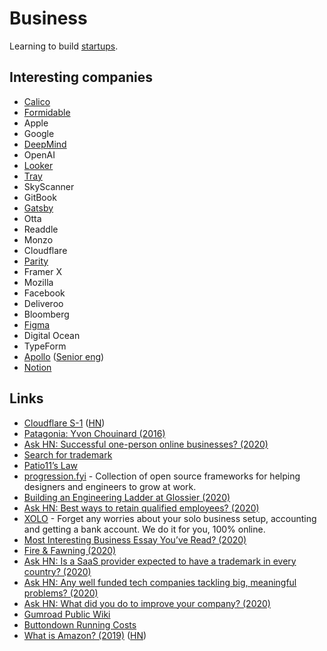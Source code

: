 # Business

Learning to build [startups](startups/startups.md).

## Interesting companies

- [Calico](https://www.calicolabs.com/)
- [Formidable](https://formidable.com/careers/)
- Apple
- Google
- [DeepMind](https://deepmind.com/careers/jobs)
- OpenAI
- [Looker](https://www.parity.io/jobs/)
- [Tray](https://tray.io/careers)
- SkyScanner
- GitBook
- [Gatsby](https://www.gatsbyjs.com/careers/)
- Otta
- Readdle
- Monzo
- Cloudflare
- [Parity](https://www.parity.io/jobs/)
- Framer X
- Mozilla
- Facebook
- Deliveroo
- Bloomberg
- [Figma](https://www.figma.com/careers/)
- Digital Ocean
- TypeForm
- [Apollo](https://www.apollographql.com/careers/) ([Senior eng](https://www.apollographql.com/careers/positions/#Senior-Backend-Software-Engineer:b8ec842e-e79a-455e-a665-b312892d946e))
- [Notion](https://www.notion.so/Work-at-Notion-e7aeb157238a4603a2964b28c646f07f)

## Links

- [Cloudflare S-1](https://www.sec.gov/Archives/edgar/data/1477333/000119312519222176/d735023ds1.htm) ([HN](https://news.ycombinator.com/item?id=20706702))
- [Patagonia: Yvon Chouinard (2016)](https://overcast.fm/+Ht3pSUGdQ)
- [Ask HN: Successful one-person online businesses? (2020)](https://news.ycombinator.com/item?id=22858035)
- [Search for trademark](https://www.gov.uk/search-for-trademark)
- [Patio11’s Law](https://secondbreakfast.co/patio11-s-law)
- [progression.fyi](https://www.progression.fyi/) - Collection of open source frameworks for helping designers and engineers to grow at work.
- [Building an Engineering Ladder at Glossier (2020)](https://medium.com/glossier/building-an-engineering-ladder-at-glossier-e7fc3a390695)
- [Ask HN: Best ways to retain qualified employees? (2020)](https://news.ycombinator.com/item?id=23746156)
- [XOLO](https://www.xolo.io/) - Forget any worries about your solo business setup, accounting and getting a bank account. We do it for you, 100% online.
- [Most Interesting Business Essay You’ve Read? (2020)](https://kscarrott.com/biz-essays/)
- [Fire & Fawning (2020)](https://www.profgalloway.com/fire-fawning)
- [Ask HN: Is a SaaS provider expected to have a trademark in every country? (2020)](https://news.ycombinator.com/item?id=24195375)
- [Ask HN: Any well funded tech companies tackling big, meaningful problems? (2020)](https://news.ycombinator.com/item?id=24408324)
- [Ask HN: What did you do to improve your company? (2020)](https://news.ycombinator.com/item?id=24398077)
- [Gumroad Public Wiki](https://www.notion.so/Public-Wiki-72663c59ed5a432a9d52accafd8f166e)
- [Buttondown Running Costs](https://www.notion.so/Running-Costs-f29729ded5494272947f656440967cbf)
- [What is Amazon? (2019)](https://zackkanter.com/2019/03/13/what-is-amazon/) ([HN](https://news.ycombinator.com/item?id=24878422))
